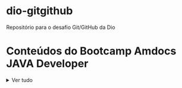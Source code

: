 # dio-gitgithub
Repositório para o desafio Git/GitHub da Dio

# Conteúdos do Bootcamp Amdocs JAVA Developer

<details>
<summary>Ver tudo</summary>
- [x] Lógica de Programação Essencial
- [x] Estrutura de Dados e Algoritmos
- [x] Introdução ao Git e GitHub
- [x] Projetos ágeis com SCRUM
- [ ] Linux: Introdução ao Sistema Operacional e Terminal
- [ ] Linux: Diretórios e Comandos Essenciais
- Linux: Fundamentos de Redes e Comadnso Avançados
- Linux: Gerenciamento de Pacotes
- Dominando IDEs Java
- Introdução ao Ecossistema e Documentação Java
- Configurando Ambiente de Desenvolvimento Java no Linux
- Variáveis, Tipos de Dados e Operadores Matemáticos em Java
- Lógica Condicional e Controle de Fluxos em Java
- Estruturas de Repetição e Arrays em Java
- Reforçando o Conceito de Laços em Java
- Introdução à orientação a objetos com Java
- Implementando Collections e Streams com Java
- Entrada e Saída de Arquivos (I/O) em Java
- SQL Server - Criando suas primeiras consultas
- Modelando um banco de dados na prática com SQL Server
- SQL Server: Boas práticas em bancos relacionais
- Introdução a APIs e métodos HTTP
- Introdução ao framework Spring Boot
- Simplificando Projetos Java com o Spring Boot
- Introdução aos Conceitos de API e Clean Architecture
- Desenvolvendo um sistema de gerenciamento de pessoas em API REST com Spring Boot
</details>
